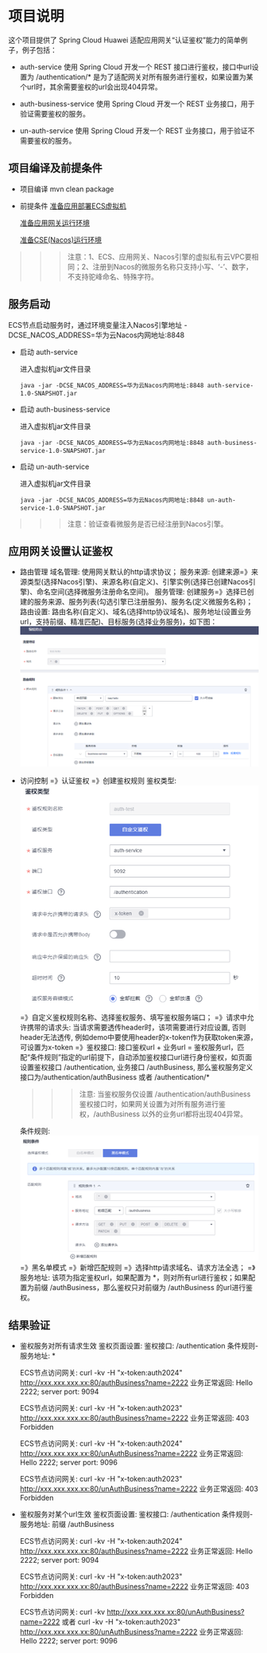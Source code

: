 # 项目说明

这个项目提供了 Spring Cloud Huawei 适配应用网关“认证鉴权”能力的简单例子，例子包括：

* auth-service
  使用 Spring Cloud 开发一个 REST 接口进行鉴权，接口中url设置为 /authentication/* 是为了适配网关对所有服务进行鉴权，如果设置为某个url时，其余需要鉴权的url会出现404异常。

* auth-business-service
  使用 Spring Cloud 开发一个 REST 业务接口，用于验证需要鉴权的服务。

* un-auth-service
  使用 Spring Cloud 开发一个 REST 业务接口，用于验证不需要鉴权的服务。

## 项目编译及前提条件

* 项目编译
  mvn clean package

* 前提条件
  [准备应用部署ECS虚拟机](/ECS-ENV_CN.md)

  [准备应用网关运行环境](/GATEWAY-ENV_CN.md)

  [准备CSE(Nacos)运行环境](/NACOS-ENV_CN.md)

>>> 注意：1、ECS、应用网关、Nacos引擎的虚拟私有云VPC要相同；2、注册到Nacos的微服务名称只支持小写、‘-’、数字，不支持驼峰命名、特殊字符。

## 服务启动
  ECS节点启动服务时，通过环境变量注入Nacos引擎地址 -DCSE_NACOS_ADDRESS=华为云Nacos内网地址:8848

* 启动 auth-service
  
  进入虚拟机jar文件目录

      java -jar -DCSE_NACOS_ADDRESS=华为云Nacos内网地址:8848 auth-service-1.0-SNAPSHOT.jar

* 启动 auth-business-service

  进入虚拟机jar文件目录

      java -jar -DCSE_NACOS_ADDRESS=华为云Nacos内网地址:8848 auth-business-service-1.0-SNAPSHOT.jar

* 启动 un-auth-service

  进入虚拟机jar文件目录

      java -jar -DCSE_NACOS_ADDRESS=华为云Nacos内网地址:8848 un-auth-service-1.0-SNAPSHOT.jar

>>> 注意：验证查看微服务是否已经注册到Nacos引擎。

## 应用网关设置认证鉴权
  
* 路由管理
  域名管理: 使用网关默认的http请求协议；
  服务来源: 创建来源=》来源类型(选择Nacos引擎)、来源名称(自定义)、引擎实例(选择已创建Nacos引擎)、命名空间(选择微服务注册命名空间)。
  服务管理: 创建服务=》选择已创建的服务来源、服务列表(勾选引擎已注册服务)、服务名(定义微服务名称)；
  路由设置: 路由名称(自定义)、域名(选择http协议域名)、服务地址(设置业务url，支持前缀、精准匹配)、目标服务(选择业务服务)，如下图：
  ![](路由设置.png)

* 访问控制
  =》认证鉴权
  =》创建鉴权规则
     鉴权类型: ![](鉴权类型.png)
         =》自定义鉴权规则名称、选择鉴权服务、填写鉴权服务端口；
         =》请求中允许携带的请求头: 当请求需要透传header时，该项需要进行对应设置, 否则header无法透传, 例如demo中要使用header的x-token作为获取token来源，可设置为x-token
         =》鉴权接口: 接口鉴权url + 业务url = 鉴权服务url，匹配“条件规则”指定的url前提下，自动添加鉴权接口url进行身份鉴权，如页面设置鉴权接口 /authentication, 业务接口 /authBusiness, 
           那么鉴权服务定义接口为/authentication/authBusiness 或者 /authentication/*
     >>> 注意: 当鉴权服务仅设置 /authentication/authBusiness 鉴权接口时，如果网关设置为对所有服务进行鉴权，/authBusiness 以外的业务url都将出现404异常。
     
     条件规则: ![](条件规则.png)
         =》黑名单模式
         =》新增匹配规则
         =》选择http请求域名、请求方法全选；
         =》服务地址: 该项为指定鉴权url，如果配置为 *，则对所有url进行鉴权；如果配置为前缀 /authBusiness，那么鉴权只对前缀为 /authBusiness 的url进行鉴权。

## 结果验证

* 鉴权服务对所有请求生效
  鉴权页面设置:
    鉴权接口: /authentication
    条件规则-服务地址: *
  
  ECS节点访问网关: curl -kv -H "x-token:auth2024" http://xxx.xxx.xxx.xx:80/authBusiness?name=2222
  业务正常返回: Hello 2222; server port: 9094

  ECS节点访问网关: curl -kv -H "x-token:auth2023" http://xxx.xxx.xxx.xx:80/authBusiness?name=2222
  业务正常返回: 403 Forbidden
  
  ECS节点访问网关: curl -kv -H "x-token:auth2024" http://xxx.xxx.xxx.xx:80/unAuthBusiness?name=2222
  业务正常返回: Hello 2222; server port: 9096

  ECS节点访问网关: curl -kv -H "x-token:auth2023" http://xxx.xxx.xxx.xx:80/unAuthBusiness?name=2222
  业务正常返回: 403 Forbidden

* 鉴权服务对某个url生效
  鉴权页面设置:
    鉴权接口: /authentication
    条件规则-服务地址: 前缀 /authBusiness

  ECS节点访问网关: curl -kv -H "x-token:auth2024" http://xxx.xxx.xxx.xx:80/authBusiness?name=2222
  业务正常返回: Hello 2222; server port: 9094

  ECS节点访问网关: curl -kv -H "x-token:auth2023" http://xxx.xxx.xxx.xx:80/authBusiness?name=2222
  业务正常返回: 403 Forbidden

  ECS节点访问网关: curl -kv http://xxx.xxx.xxx.xx:80/unAuthBusiness?name=2222 或者 curl -kv -H "x-token:auth2023" http://xxx.xxx.xxx.xx:80/unAuthBusiness?name=2222
  业务正常返回: Hello 2222; server port: 9096